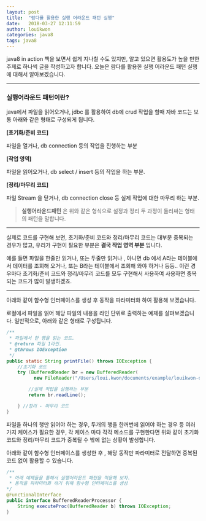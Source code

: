 ```yaml
---
layout: post
title:  "람다를 활용한 실행 어라운드 패턴 실행"
date:   2018-03-27 12:11:59
author: louikwon
categories: java8
tags: java8
---
```

java8 in action 책을 보면서 쉽게 지나칠 수도 있지만, 알고 있으면 활용도가 높을 만한 주제로 하나씩 글을 작성하고자 합니다.
오늘은 람다를 활용한 실행 어라운드 패턴 실행에 대해서 알아보겠습니다.

***
### 실행어라운드 패턴이란?
java에서 파일을 읽어오거나, jdbc 를 활용하여 db에 crud 작업을 할때 자바 코드는 보통 아래와 같은 형태로 구성되게 됩니다.

**[초기화/준비 코드]**

파일을 열거나, db connection 등의 작업을 진행하는 부분

**[작업 영역]**

파일을 읽어오거나, db select / insert 등의 작업을 하는 부분.


**[정리/마무리 코드]**

파일 Stream 을 닫거나, db connection close 등 실제 작업에 대한 마무리 하는 부분.


> **실행어라운드패턴** 은 위와 같은 형식으로 설정과 정리 두 과정이 둘러싸는 형태의 패턴을 말합니다.

***

실제로 코드를 구현해 보면, 초기화/준비 코드와 정리/마무리 코드는 대부분 중복되는 경우가 많고, 우리가 구현이 필요한 부분은 **결국 작업 영역 부분** 입니다.

예를 들면 파일을 한줄만 읽거나, 또는 두줄만 읽거나 , 아니면 db 에서 A라는 테이블에서 데이터를 조회해 오거나, 또는 B라는 테이블에서 조회해 와야 하거나 등등..
이런 경우마다 초기화/준비 코드와 정리/마무리 코드를 모두 구현해서 사용하여 사용하면 중복되는 코드가 많이 발생하겠죠.

***

아래와 같이 함수형 인터페이스를 생성 후 동작을 파라미터화 하여 활용해 보겠습니다.

로컬에서 파일을 읽어 해당 파일의 내용을 라인 단위로 출력하는 예제를 살펴보겠습니다.
일반적으로, 아래와 같은 형태로 구성됩니다.

```java
/**
 * 파일에서 한 행을 읽는 코드.
 * @return 파일 1라인.
 * @throws IOException
 */
public static String printFile() throws IOException {
    //초기화 코드
    try (BufferedReader br = new BufferedReader(
          new FileReader("/Users/loui.kwon/documents/example/louikwon-data.txt"))) {

        //실제 작업을 실행하는 부분
        return br.readLine();

    } //정리 - 마무리 코드
}
```

파일을 하나의 행만 읽어야 하는 경우, 두개의 행을 한꺼번에 읽어야 하는 경우 등 여러가지 케이스가 필요한 경우, 각 케이스 마다 각각 메소드를 구현한다면
위와 같이 초기화 코드와 정리/마무리 코드가 중복될 수 밖에 없는 상황이 발생합니다.

아래와 같이 함수형 인터페이스를 생성한 후 , 해당 동작만 파라미터로 전달하면 중복된 코드 없이 활용할 수 있습니다.

```java
/**
 * 아래 예제들을 통해서 실행어라운드 패턴을 적용해 보자.
 * 동작을 파라미터화 하기 위해 함수형 인터페이스를 생성
*/
@FunctionalInterface
public interface BufferedReaderProcessor {
    String executeProc(BufferedReader b) throws IOException;
}
```
